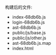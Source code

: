 构建后的文件: 
- index-68db6b.js
- login-68db6b.js
- ast-68db6b.js
- public/js/base.js
- public/js/other.js
- ast-68db6b.js.map
- index.html
